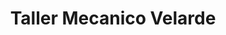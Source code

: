 ---
title: "Taller Mecanico Velarde"
url: /la-palizada/taller-mecanico-velarde/
shop: Autowerkstatt
---
